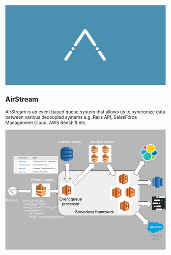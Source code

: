 <img src="assets/airstream-logo.png" alt="AirStream Logo"> 

## AirStream

AirStream is an event based queue system that allows us to syncronize data between various decoupled systems e.g. Rails API, SalesForce Management Cloud, AWS Redshift etc.

<img src="assets/aistream-v2-bg.png" alt="AirStream Logo"> 


